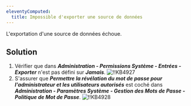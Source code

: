 ```yaml
---
eleventyComputed:
  title: Impossible d'exporter une source de données
---
```

L'exportation d'une source de données échoue.
## Solution
1. Vérifier que dans ***Administration - Permissions Système - Entrées - Exporter*** n'est pas défini sur ***Jamais***.
![!!KB4927](https://cdnweb.devolutions.net/docs/docs_en_kb_KB4927.png)
1. S'assurer que ***Permettre la révélation du mot de passe pour l'administrateur et les utilisateurs autorisés*** est coché dans ***Administration - Paramètres Système - Gestion des Mots de Passe - Politique de Mot de Passe***.
![!!KB4928](https://cdnweb.devolutions.net/docs/docs_en_kb_KB4928.png)
